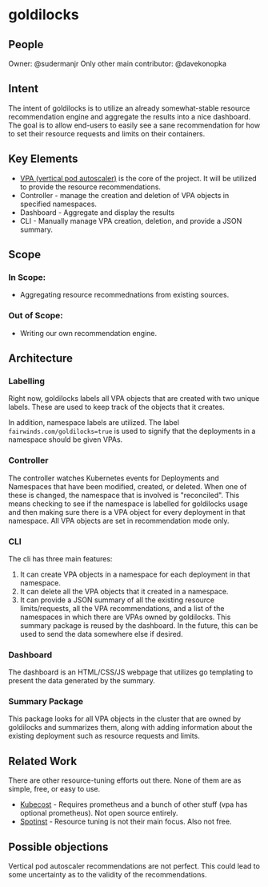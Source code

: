 # goldilocks

## People

Owner: @sudermanjr
Only other main contributor: @davekonopka

## Intent

The intent of goldilocks is to utilize an already somewhat-stable resource recommendation engine and aggregate the results into a nice dashboard. The goal is to allow end-users to easily see a sane recommendation for how to set their resource requests and limits on their containers.

## Key Elements

* [VPA (vertical pod autoscaler)](https://github.com/kubernetes/autoscaler/tree/master/vertical-pod-autoscaler) is the core of the project. It will be utilized to provide the resource recommendations.
* Controller - manage the creation and deletion of VPA objects in specified namespaces.
* Dashboard - Aggregate and display the results
* CLI - Manually manage VPA creation, deletion, and provide a JSON summary.


## Scope
### In Scope:

* Aggregating resource recommednations from existing sources.

### Out of Scope:

* Writing our own recommendation engine.

## Architecture

### Labelling

Right now, goldilocks labels all VPA objects that are created with two unique labels. These are used to keep track of the objects that it creates.

In addition, namespace labels are utilized. The label `fairwinds.com/goldilocks=true` is used to signify that the deployments in a namespace should be given VPAs.

### Controller

The controller watches Kubernetes events for Deployments and Namespaces that have been modified, created, or deleted. When one of these is changed, the namespace that is involved is "reconciled".  This means checking to see if the namespace is labelled for goldilocks usage and then making sure there is a VPA object for every deployment in that namespace. All VPA objects are set in recommendation mode only.

### CLI

The cli has three main features:

1. It can create VPA objects in a namespace for each deployment in that namespace.
1. It can delete all the VPA objects that it created in a namespace.
1. It can provide a JSON summary of all the existing resource limits/requests, all the VPA recommendations, and a list of the namespaces in which there are VPAs owned by goldilocks. This summary package is reused by the dashboard. In the future, this can be used to send the data somewhere else if desired.

### Dashboard

The dashboard is an HTML/CSS/JS webpage that utilizes go templating to present the data generated by the summary.

### Summary Package

This package looks for all VPA objects in the cluster that are owned by goldilocks and summarizes them, along with adding information about the existing deployment such as resource requests and limits.

## Related Work

There are other resource-tuning efforts out there. None of them are as simple, free, or easy to use.

* [Kubecost](https://kubecost.com/) - Requires prometheus and a bunch of other stuff (vpa has optional prometheus). Not open source entirely.
* [Spotinst](https://spotinst.com/) - Resource tuning is not their main focus. Also not free.

## Possible objections

Vertical pod autoscaler recommendations are not perfect. This could lead to some uncertainty as to the validity of the recommendations.
